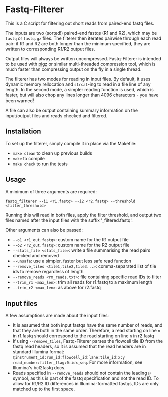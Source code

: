# Fastq-Filterer

This is a C script for filtering out short reads from paired-end fastq files.

The inputs are two (sorted!) paired-end fastqs (R1 and R2), which may be `fastq` or `fastq.gz` files. The
filterer then iterates pairwise through each read pair: if R1 and R2 are both longer than the minimum
specified, they are written to corresponding R1/R2 output files.

Output files will always be written uncompressed. Fastq-Filterer is intended to be used with
[pigz](https://github.com/madler/pigz) or similar multi-threaded compression tool, which is much faster than
compressing output on the fly in a single thread.

The filterer has two modes for reading in input files. By default, it uses dynamic memory rellocation and
`strcat`-ing to read in a file line of any length. In the second mode, a simpler reading function is used,
which is faster, but will also chop any lines longer than 4096 characters - you have been warned!

A file can also be output containing summary information on the input/output files and reads checked and
filtered.


## Installation
To set up the filterer, simply compile it in place via the Makefile:

- `make clean` to clean up previous builds
- `make` to compile
- `make check` to run the tests


## Usage
A minimum of three arguments are required:

    fastq_filterer --i1 <r1.fastq> --i2 <r2.fastq> --threshold <filter_threshold>

Running this will read in both files, apply the filter threshold, and output two files named after the input
files with the suffix '\_filtered.fastq'.

Other arguments can also be passed:
- `--o1 <r1_out.fastq>`: custom name for the R1 output file
- `--o2 <r2_out.fastq>`: custom name for the R2 output file
- `--stats_file <stats_file>`: write a file summarising the read pairs checked and removed
- `--unsafe`: use a simpler, faster but less safe read function
- `--remove_tiles <tile1,tile2,tile3...>`: comma-separated list of tile ids to remove regardless of length
- `--remove_reads <rm_reads.txt>`: file containing specific read IDs to filter
- `--trim_r1 <max_len>`: trim all reads for r1.fastq to a maximum length
- `--trim_r2 <max_len>`: as above for r2.fastq


## Input files
A few assumptions are made about the input files:
- It is assumed that both input fastqs have the same number of reads, and that they are both in the same
  order. Therefore, a read starting on line `n` in r1.fastq should correspond to the read starting on line `n`
  in r2.fastq
- If using `--remove_tiles`, Fastq-Filterer parses the flowcell tile ID from the fastq read headers, so it is
  assumed that the read headers are in standard Illumina format:
  `@instrument_id:run_id:flowcell_id:lane:tile_id:x:y read_number:filter_flag:0:idx_seq`. For more
  information, see Illumina's bcl2fastq docs.
- Reads specified in `--remove_reads` should not contain the leading `@` symbol, as this is part of the fastq
  specification and not the read ID. To allow for R1/R2 ID differences in Illumina-formatted fastqs, IDs are
  only matched up to the first space.
